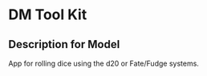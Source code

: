# DM Tool Kit

## Description for Model

App for rolling dice using the d20 or Fate/Fudge systems.

